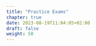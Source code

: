 ```yaml
---
title: "Practice Exams"
chapter: true
date: 2023-08-19T11:04:05+02:00
draft: false
weight: 50
---
```

